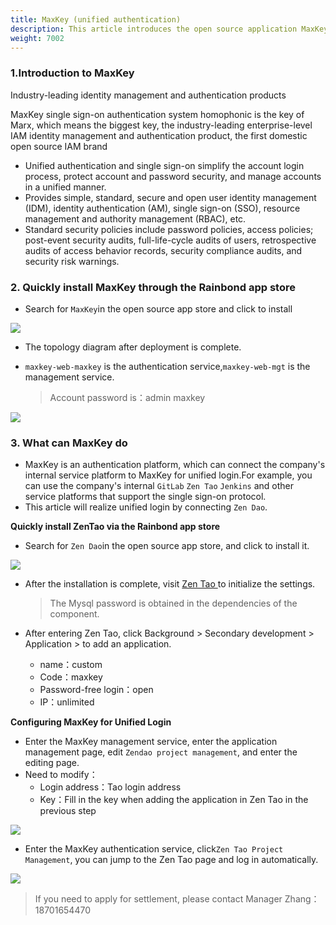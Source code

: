 ```yaml
---
title: MaxKey (unified authentication)
description: This article introduces the open source application MaxKey
weight: 7002
---
```


### 1.Introduction to MaxKey

Industry-leading identity management and authentication products

MaxKey single sign-on authentication system homophonic is the key of Marx, which means the biggest key, the industry-leading enterprise-level IAM identity management and authentication product, the first domestic open source IAM brand

-  Unified authentication and single sign-on simplify the account login process, protect account and password security, and manage accounts in a unified manner.
-  Provides simple, standard, secure and open user identity management (IDM), identity authentication (AM), single sign-on (SSO), resource management and authority management (RBAC), etc.
-  Standard security policies include password policies, access policies; post-event security audits, full-life-cycle audits of users, retrospective audits of access behavior records, security compliance audits, and security risk warnings.

### 2. Quickly install MaxKey through the Rainbond app store

* Search for `MaxKey`in the open source app store and click to install

![](https://grstatic.oss-cn-shanghai.aliyuncs.com/docs/5.4/opensource-app/maxkey/maxkey-install.png)

* The topology diagram after deployment is complete.

* `maxkey-web-maxkey` is the authentication service,`maxkey-web-mgt` is the management service.

  > Account password is：admin maxkey

![](https://grstatic.oss-cn-shanghai.aliyuncs.com/docs/5.4/opensource-app/maxkey/tuoputu.png)

### 3. What can MaxKey do

* MaxKey is an authentication platform, which can connect the company's internal service platform to MaxKey for unified login.For example, you can use the company's internal `GitLab` `Zen Tao` `Jenkins` and other service platforms that support the single sign-on protocol.
* This article will realize unified login by connecting  `Zen Dao`.

**Quickly install ZenTao via the Rainbond app store**

* Search for `Zen Dao`in the open source app store, and click to install it.

![](https://grstatic.oss-cn-shanghai.aliyuncs.com/docs/5.4/opensource-app/maxkey/zentao.png)

* After the installation is complete, visit [Zen Tao ](https://www.zentao.net/book)to initialize the settings.

  > The Mysql password is obtained in the dependencies of the component.

* After entering Zen Tao, click Background > Secondary development > Application > to add an application.
  * name：custom
  * Code：maxkey
  * Password-free login：open
  * IP：unlimited

**Configuring MaxKey for Unified Login**

* Enter the MaxKey management service, enter the application management page, edit `Zendao project management`, and enter the editing page.
* Need to modify：
  * Login address：Tao login address
  * Key：Fill in the key when adding the application in Zen Tao in the previous step


![](https://grstatic.oss-cn-shanghai.aliyuncs.com/docs/5.4/opensource-app/maxkey/maxkey-config.png)

* Enter the MaxKey authentication service, click`Zen Tao Project Management`, you can jump to the Zen Tao page and log in automatically.

![](https://static.goodrain.com/images/maxkey-zentao.gif)


> If you need to apply for settlement, please contact Manager Zhang：18701654470


